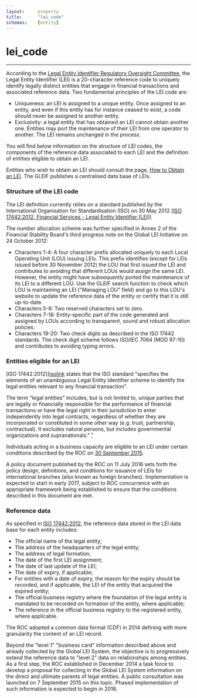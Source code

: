 ```yaml
---
layout:		property
title:		"lei_code"
schemas:	[entity]
---
```


# lei_code

---

According to the [Legal Entity Identifier Regulatory Oversight Committee][web], the Legal Entity Identifier (LEI) is a 20-character reference code to uniquely identify legally distinct entities that engage in financial transactions and associated reference data. Two fundamental principles of the LEI code are:

- Uniqueness: an LEI is assigned to a unique entity. Once assigned to an entity, and even if this entity has for instance ceased to exist, a code should never be assigned to another entity.
- Exclusivity: a legal entity that has obtained an LEI cannot obtain another one. Entities may port the maintenance of their LEI from one operator to another. The LEI remains unchanged in the process.

You will find below information on the structure of LEI codes, the components of the reference data associated to each LEI and the definition of entities eligible to obtain an LEI.

Entities who wish to obtain an LEI should consult the page, [How to Obtain an LEI][lei2]. The GLEIF publishes a centralised data base of LEIs. 

[web]: https://www.leiroc.org/lei.htm
[lei2]: https://staging.leiroc.org/lei/how.htm

### Structure of the LEI code

The LEI definition currently relies on a standard published by the International Organisation for Standardisation (ISO) on 30 May 2012 [(ISO 17442:2012, Financial Services - Legal Entity Identifier (LEI))][isolink]

The number allocation scheme was further specified in Annex 2 of the Financial Stability Board's third progress note on the Global LEI Initiative on 24 October 2012:

- Characters 1-4: A four character prefix allocated uniquely to each Local Operating Unit (LOU) issuing LEIs. This prefix identifies (except for LEIs issued before 30 November 2012) the LOU that first issued the LEI and contributes to avoiding that different LOUs would assign the same LEI. However, the entity might have subsequently ported the maintenance of its LEI to a different LOU. Use the GLEIF search function to check which LOU is maintaining an LEI ("Managing LOU" field) and go to this LOU's website to update the reference data of the entity or certify that it is still up-to-date.
- Characters 5-6: Two reserved characters set to zero.
- Characters 7-18: Entity-specific part of the code generated and assigned by LOUs according to transparent, sound and robust allocation policies.
- Characters 19-20: Two check digits as described in the ISO 17442 standards. The check digit scheme follows ISO/IEC 7064 (MOD 97-10) and contributes to avoiding typing errors.

[isolink]: http://www.iso.org/iso/catalogue_detail?csnumber=59771

### Entities eligible for an LEI

[ISO 17442:2012]][isolink] states that the ISO standard "specifies the elements of an unambiguous Legal Entity Identifier scheme to identify the legal entities relevant to any financial transaction".

The term "legal entities" includes, but is not limited to, unique parties that are legally or financially responsible for the performance of financial transactions or have the legal right in their jurisdiction to enter independently into legal contracts, regardless of whether they are incorporated or constituted in some other way (e.g. trust, partnership, contractual). It excludes natural persons, but includes governmental organizations and supranationals." [¹](http://www.iso.org/iso/catalogue_detail?csnumber=59771)

Individuals acting in a business capacity are eligible to an LEI under certain conditions described by the ROC on [30 September 2015][leiroc].

A policy document published by the ROC on 11 July 2016 sets forth the policy design, definitions, and conditions for issuance of LEIs for international branches (also known as foreign branches). Implementation is expected to start in early 2017, subject to ROC concurrence with an appropriate framework being established to ensure that the conditions described in this document are met.

[leiroc]: https://www.leiroc.org/publications/gls/lou_20150930-1.pdf

### Reference data

As specified in [ISO 17442:2012][isolink], the reference data stored in the LEI data base for each entity includes:

- The official name of the legal entity;
- The address of the headquarters of the legal entity;
- The address of legal formation;
- The date of the first LEI assignment;
- The date of last update of the LEI;
- The date of expiry, if applicable;
- For entities with a date of expiry, the reason for the expiry should be recorded, and if applicable, the LEI of the entity that acquired the expired entity;
- The official business registry where the foundation of the legal entity is mandated to be recorded on formation of the entity, where applicable;
- The reference in the official business registry to the registered entity, where applicable.

The ROC adopted a common data format (CDF) in 2014 defining with more granularity the content of an LEI record.

Beyond the "level 1" "business card" information described above and already collected by the Global LEI System, the objective is to progressively extend the reference data to "level 2" data on relationships among entities. As a first step, the ROC established in December 2014 a task force to develop a proposal for collecting in the Global LEI System information on the direct and ultimate parents of legal entities. A public consultation was launched on 7 September 2015 on this topic. Phased implementation of such information is expected to begin in 2016.

